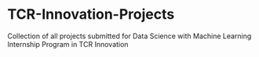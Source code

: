 # TCR-Innovation-Projects
Collection of all projects submitted for Data Science with Machine Learning Internship Program in TCR Innovation
